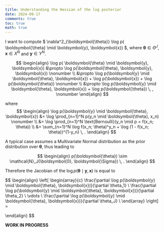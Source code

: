 ```yaml
---
title: Understanding the Hessian of the log posterior
date: 2024-09-17
comments: true
toc: true
math: true
---
```


I want to compute $ \nabla^2_{\boldsymbol{\theta}} \log p( \boldsymbol{\theta} \mid \boldsymbol{y}, \boldsymbol{x}) $, where $\boldsymbol{\theta} \in \Theta^J$, $\boldsymbol{x} \in X^N$ and $\boldsymbol{y} \in Y^N$. 

$$
\begin{align}
  \log p( \boldsymbol{\theta} \mid \boldsymbol{y}, \boldsymbol{x}) 
  &\propto \log p(\boldsymbol{\theta}, \boldsymbol{y}, \boldsymbol{x}) \nonumber \\
  &\propto \log p(\boldsymbol{y} \mid \boldsymbol{\theta}, \boldsymbol{x}) + \log p(\boldsymbol{x}) + \log p(\boldsymbol{\theta}) \nonumber \\
  &\propto \log p(\boldsymbol{y} \mid \boldsymbol{\theta}, \boldsymbol{x}) + \log p(\boldsymbol{\theta}) \, , \nonumber
\end{align}
$$

where
$$
\begin{align}
\log p(\boldsymbol{y} \mid \boldsymbol{\theta}, \boldsymbol{x})
&= \log \prod_{n=1}^N p(y_n \mid \boldsymbol{\theta}, x_n) \nonumber \\
&= \log \prod_{n=1}^N \text{Bernoulli}(y_n \mid p = f(x_n; \theta)) \\ 
&= \sum_{n=1}^N \log f(x_n; \theta)^y_n + \log (1 - f(x_n; \theta))^{1-y_n} \, .
\end{align}
$$

A typical case assumes a Multivariate Normal distribution as the prior distribution over $\boldsymbol{\theta}$, thus leading to

$$
\begin{align}
p(\boldsymbol{\theta}) \sim \mathcal{N}_J(\boldsymbol{0}, \boldsymbol{\Sigma}) \, .
\end{align}
$$

Therefore the Jacobian of the $\log p( \boldsymbol{\theta} \mid \boldsymbol{y}, \boldsymbol{x})$ is equal to

$$
\begin{align}
\left[
\begin{array}{c}
\frac{\partial \log p(\boldsymbol{y} \mid \boldsymbol{\theta}, \boldsymbol{x})}{\partial \theta_1} \\
\frac{\partial \log p(\boldsymbol{y} \mid \boldsymbol{\theta}, \boldsymbol{x})}{\partial \theta_2} \\
\vdots \\
\frac{\partial \log p(\boldsymbol{y} \mid \boldsymbol{\theta}, \boldsymbol{x})}{\partial \theta_J} \\
\end{array}
\right] = 

\end{align}
$$


**WORK IN PROGRESS**


